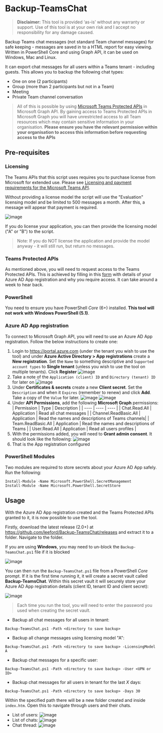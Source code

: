 # Backup-TeamsChat

> **Disclaimer:** This tool is provided ‘as-is’ without any warranty or support. Use of this tool is at your own risk and I accept no responsibility for any damage caused.

Backup Teams chat messages (not standard Team channel messages) for safe keeping - messages are saved in to a HTML report for easy viewing. Written in PowerShell Core and using Graph API, it can be used on Windows, Mac and Linux.

It can export chat messages for all users within a Teams tenant - including guests. This allows you to backup the following chat types:

* One on one (2 participants)
* Group (more than 2 participants but not in a Team)
* Meeting
* Private Team channel conversation

> All of this is possible by using [Microsoft Teams Protected APIs](https://docs.microsoft.com/en-us/graph/teams-protected-apis) in Microsoft Graph API. By gaining access to Teams Protected APIs in Microsoft Graph you will have unrestricted access to all Team resources which may contain sensitive information in your organisation. **Please ensure you have the relevant permission within your organisation to access this information before requesting access to the APIs**

## Pre-requisites

### Licensing

The Teams APIs that this script uses requires you to purchase license from Microsoft for extended use. Please see [Licensing and payment requirements for the Microsoft Teams API](https://docs.microsoft.com/en-us/graph/teams-licenses).

Without providing a license model the script will use the "Evaluation" licensing model and be limited to 500 messages a month. After this, a message will appear that payment is required.

![image](https://user-images.githubusercontent.com/472320/184023258-0478d67e-3af6-4460-8dd4-d2982482cbe9.png)

If you do license your application, you can then provide the licensing model ("A" or "B") to the script.

> Note: If you do NOT license the application and provide the model anyway - it will still run, but return no messages.

### Teams Protected APIs

As mentioned above, you will need to request access to the Teams Protected APIs. This is achieved by filling in this [form](https://aka.ms/teamsgraph/requestaccess) with details of your Azure AD App registration and why you require access. It can take around a week to hear back.

### PowerShell

You need to ensure you have PowerShell _Core_ (6+) installed. **This tool will not work with Windows PowerShell (5.1)**.

### Azure AD App registration

To connect to Microsoft Graph API, you will need to use an Azure AD App registration. Follow the below instructions to create one:

1. Login to <https://portal.azure.com> (under the tenant you wish to use the tool) and under **Azure Active Directory > App registrations** create a **New registration**. Set the `Name` to something descriptive and `Supported account types` to **Single tenant** (unless you wish to use the tool on multiple tenants). Click **Register**
![image](https://user-images.githubusercontent.com/472320/123973930-1aafc680-d9b4-11eb-9560-63af528f5bcf.png)
2. Take a note of the `Application (client) ID` and `Directory (tenant) ID` for later on
![image](https://user-images.githubusercontent.com/472320/123974188-5a76ae00-d9b4-11eb-914b-4f7046a5c225.png)
3. Under **Certificates & secrets** create a new **Client secret**. Set the `Description` and when it `Expires` (remember to renew) and click **Add**. Take a copy of the `Value` for later.
![image](https://user-images.githubusercontent.com/472320/123975945-a83fe600-d9b5-11eb-9761-bc00a2ffe15d.png)
![image](https://user-images.githubusercontent.com/472320/123976051-bee63d00-d9b5-11eb-9c99-6653e7c34df3.png)
4. Under **API Permissions**, add the following **Microsoft Graph** permissions:
  | Permission | Type | Description |
  | ---- | ---- | ---- |
  | Chat.Read.All | Application | Read all chat messages |
  | Channel.ReadBasic.All | Application | Read the names and descriptions of Teams channels|
  | Team.ReadBasic.All | Application | Read the names and descriptions of Teams |
  | User.Read.All | Application | Read all users profiles |
5. With the permissions added, you will need to **Grant admin consent**. It should look like the following:
![image](https://user-images.githubusercontent.com/472320/123975328-264fbd00-d9b5-11eb-9c05-f1e4de29884a.png)
6. That is the App registration configured

### PowerShell Modules

Two modules are required to store secrets about your Azure AD App safely. Run the following:

```pwsh
Install-Module -Name Microsoft.PowerShell.SecretManagement  
Install-Module -Name Microsoft.PowerShell.SecretStore
```

## Usage

With the Azure AD App registration created and the Teams Protected APIs granted to it, it is now possible to use the tool.

Firstly, download the latest release (2.0+) at <https://github.com/leeford/Backup-TeamsChat/releases> and extract it to a folder. Navigate to the folder.

If you are using **Windows**, you may need to un-block the `Backup-TeamsChat.ps1` file if it is blocked

  ![image](https://user-images.githubusercontent.com/472320/128699245-55910e7c-ac5c-40e8-9969-680da34548f6.png)

You can then run the `Backup-TeamsChat.ps1` file from a PowerShell _Core_ prompt. If it is the first time running it, it will create a secret vault called **Backup-TeamsChat**. Within this secret vault it will securely store your Azure AD App registration details (client ID, tenant ID and client secret):

![image](https://user-images.githubusercontent.com/472320/123989672-0625fb00-d9c1-11eb-8bca-5658608f7819.png)

> Each time you run the tool, you will need to enter the password you used when creating the secret vault.

* Backup all chat messages for all users in tenant:

```pwsh
Backup-TeamsChat.ps1 -Path <directory to save backup>
```

* Backup all change messages using licensing model "A":

```pwsh
Backup-TeamsChat.ps1 -Path <directory to save backup> -LicensingModel A
```

* Backup chat messages for a specific user:

```pwsh
Backup-TeamsChat.ps1 -Path <directory to save backup> -User <UPN or ID>
```

* Backup chat messages for all users in tenant for the last _X_ days:

```pwsh
Backup-TeamsChat.ps1 -Path <directory to save backup> -Days 30
```

Within the specified path there will be a new folder created and inside `index.htm`. Open this to navigate through users and their chats.

* List of users:
![image](https://user-images.githubusercontent.com/472320/123978679-f950d980-d9b7-11eb-9dba-fdc8cd75e9cf.png)
* List of chats:
![image](https://user-images.githubusercontent.com/472320/123979000-3ae18480-d9b8-11eb-86a3-23208b7c6b84.png)
* Chat thread:
![image](https://user-images.githubusercontent.com/472320/123980122-35d10500-d9b9-11eb-9fdd-7f5edbb2a4ac.png)

